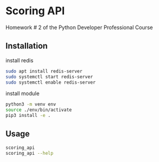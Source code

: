 # Scoring API

Homework # 2 of the Python Developer Professional Course

## Installation

install redis

```bash
sudo apt install redis-server
sudo systemctl start redis-server
sudo systemctl enable redis-server
```

install module 
```bash
python3 -m venv env
source ./env/bin/activate
pip3 install -e . 
```

## Usage

```bash
scoring_api
scoring_api --help
```
